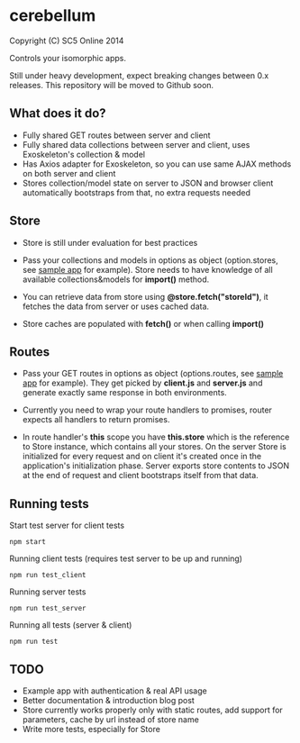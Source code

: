 # cerebellum
Copyright (C) SC5 Online 2014

Controls your isomorphic apps.

Still under heavy development, expect breaking changes between 0.x releases.
This repository will be moved to Github soon.

## What does it do?

* Fully shared GET routes between server and client
* Fully shared data collections between server and client, uses Exoskeleton's collection & model
* Has Axios adapter for Exoskeleton, so you can use same AJAX methods on both server and client
* Stores collection/model state on server to JSON and browser client automatically bootstraps from that, no extra requests needed

## Store

* Store is still under evaluation for best practices

* Pass your collections and models in options as object (option.stores, see [sample app](https://bitbucket.org/SC5/cerebellum-app) for example). Store needs to have knowledge of all available collections&models for **import()** method.

* You can retrieve data from store using **@store.fetch("storeId")**, it fetches the data from server or uses cached data.

* Store caches are populated with **fetch()** or when calling **import()**

## Routes

* Pass your GET routes in options as object (options.routes, see [sample app](https://bitbucket.org/SC5/cerebellum-app) for example). They get picked by **client.js** and **server.js** and generate exactly same response in both environments.

* Currently you need to wrap your route handlers to promises, router expects all handlers to return promises.

* In route handler's **this** scope you have **this.store** which is the reference to Store instance, which contains all your stores. On the server Store is initialized for every request and on client it's created once in the application's initialization phase. Server exports store contents to JSON at the end of request and client bootstraps itself from that data.

## Running tests

Start test server for client tests

    npm start

Running client tests (requires test server to be up and running)

    npm run test_client

Running server tests

    npm run test_server

Running all tests (server & client)

    npm run test

## TODO

* Example app with authentication & real API usage
* Better documentation & introduction blog post
* Store currently works properly only with static routes, add support for parameters, cache by url instead of store name
* Write more tests, especially for Store